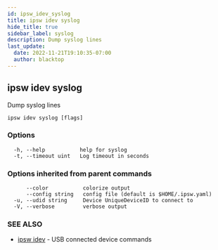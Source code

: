 ```yaml
---
id: ipsw_idev_syslog
title: ipsw idev syslog
hide_title: true
sidebar_label: syslog
description: Dump syslog lines
last_update:
  date: 2022-11-21T19:10:35-07:00
  author: blacktop
---
```

## ipsw idev syslog

Dump syslog lines

```
ipsw idev syslog [flags]
```

### Options

```
  -h, --help           help for syslog
  -t, --timeout uint   Log timeout in seconds
```

### Options inherited from parent commands

```
      --color           colorize output
      --config string   config file (default is $HOME/.ipsw.yaml)
  -u, --udid string     Device UniqueDeviceID to connect to
  -V, --verbose         verbose output
```

### SEE ALSO

* [ipsw idev](/docs/cli/syslog/ipsw_idev)	 - USB connected device commands

